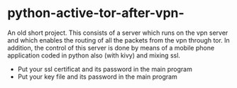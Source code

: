 # python-active-tor-after-vpn-
An old short project. This consists of a server which runs on the vpn server and which enables the routing of all the packets from the vpn through tor. In addition, the control of this server is done by means of a mobile phone application coded in python also (with kivy) and mixing ssl. 

* Put your ssl certificat and its password in the main program
* Put your key file and its password in the main program
